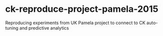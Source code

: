 # ck-reproduce-project-pamela-2015
Reproducing experiments from UK Pamela project to connect to CK auto-tuning and predictive analytics
